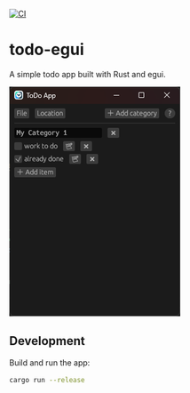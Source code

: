[![CI](https://github.com/bircni/todo-egui/actions/workflows/ci.yml/badge.svg)](https://github.com/bircni/todo-egui/actions/workflows/ci.yml)

# todo-egui

A simple todo app built with Rust and egui.

![screenshot](./res/screenshot.png)

## Development

Build and run the app:

```bash
cargo run --release
```
